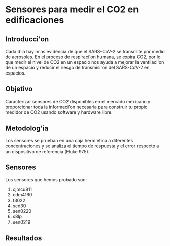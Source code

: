# Sensores para medir el CO2 en edificaciones


## Introducci'on

Cada d'ia hay m'as evidencia de que el SARS-CoV-2 se transmite por medio de aerosoles. 
En el proceso de respiraci'on humana, se expira CO2,  por lo que medir
el nivel de CO2 en un espacio nos ayuda a mejorar la ventilaci'on de un espacio
y reducir el riesgo de transmisi'on del SARS-CoV-2 en espacios.


## Objetivo
Caracterizar sensores de CO2 disponibles en el mercado mexicano y proporcionar
toda la informaci'on necesaria para construir tu propio medidor de CO2 usando
software y hardware libre.

## Metodolog'ia
Los sensores se prueban en una caja herm'etica a diferentes concentraciones y
se analiza el tiempo de respuesta y el error respecto a un dispositivo
de referencia (Fluke 975).

## Sensores

Los sensores que hemos probado son:

1. cjmcu811
2. cdm4160
3. t3022
4. scd30
5. sen0220
6. s8lp
7. sen0219

## Resultados



